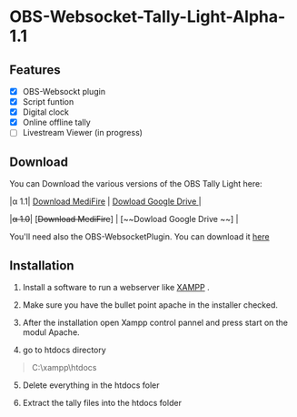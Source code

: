 # OBS-Websocket-Tally-Light-Alpha-1.1

## Features
 - [x] OBS-Websockt plugin
 - [x] Script funtion 
 - [x] Digital clock
 - [x] Online offline tally
 - [ ] Livestream Viewer (in progress)

## Download
You can Download the various versions of the OBS Tally Light here:

|α 1.1| [Download MediFire](https://www.mediafire.com/file/59v5fbqkgh50x2b/Tally.zip/file) | [Dowload Google Drive ](https://drive.google.com/file/d/166KBxtbutRRM6xPE5KKxYh8fDXpKXNNc/view?usp=sharing) |

|~~α 1.0~~| [~~Download MediFire~~] | [~~Dowload Google Drive ~~] |

You'll need also the OBS-WebsocketPlugin. You can download it [here](https://github.com/Palakis/obs-websocket/releases/tag/4.8.0)

## Installation
1.	Install a software to run a webserver like [XAMPP](https://www.apachefriends.org/de/index.html) .

3.	Make sure you have the bullet point apache in the installer checked.

4.	After the installation open Xampp control pannel and press start on the modul Apache.

5.	go to htdocs directory
> C:\xampp\htdocs
 5. Delete everything in the htdocs foler
 
 6. Extract the tally files into the htdocs folder

